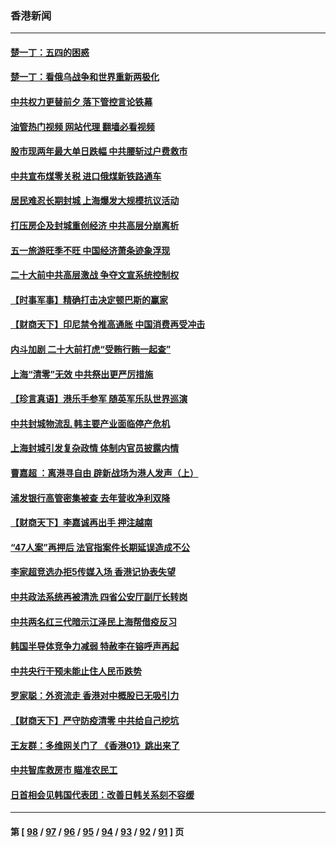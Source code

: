 ### 香港新闻
---
#### [楚一丁：五四的困惑](../../pages/ncid1349362/n13725250.md?05031245) 
#### [楚一丁：看俄乌战争和世界重新两极化](../../pages/ncid1349362/n13725129.md?05031245) 
#### [中共权力更替前夕 落下管控言论铁幕](../../pages/ncid1349362/n13724847.md?05031245) 
#### [油管热门视频 网站代理 翻墙必看视频](http://209.222.30.114:81/youtube.html?05031245)
#### [股市现两年最大单日跌幅 中共腰斩过户费救市](../../pages/ncid1349362/n13724837.md?05031245) 
#### [中共宣布煤零关税 进口俄煤新铁路通车](../../pages/ncid1349362/n13724873.md?05031245) 
#### [居民难忍长期封城 上海爆发大规模抗议活动](../../pages/ncid1349362/n13724894.md?05031245) 
#### [打压房企及封城重创经济 中共高层分崩离析](../../pages/ncid1349362/n13724872.md?05031245) 
#### [五一旅游旺季不旺 中国经济萧条迹象浮现](../../pages/ncid1349362/n13724856.md?05031245) 
#### [二十大前中共高层激战 争夺文宣系统控制权](../../pages/ncid1349362/n13724822.md?05031245) 
#### [【时事军事】精确打击决定顿巴斯的赢家](../../pages/ncid1349362/n13724200.md?05031245) 
#### [【财商天下】印尼禁令推高通胀 中国消费再受冲击](../../pages/ncid1349362/n13724191.md?05031245) 
#### [内斗加剧 二十大前打虎“受贿行贿一起查”](../../pages/ncid1349362/n13724111.md?05031245) 
#### [上海“清零”无效 中共祭出更严厉措施](../../pages/ncid1349362/n13724093.md?05031245) 
#### [【珍言真语】港乐手参军 随英军乐队世界巡演](../../pages/ncid1349362/n13723928.md?05031245) 
#### [中共封城物流乱 韩主要产业面临停产危机](../../pages/ncid1349362/n13723890.md?05031245) 
#### [上海封城引发复杂政情 体制内官员披露内情](../../pages/ncid1349362/n13723861.md?05031245) 
#### [曹嘉超 ：离港寻自由 辟新战场为港人发声（上）](../../pages/ncid1349362/n13723728.md?05031245) 
#### [浦发银行高管密集被查 去年营收净利双降](../../pages/ncid1349362/n13723731.md?05031245) 
#### [【财商天下】李嘉诚再出手 押注越南](../../pages/ncid1349362/n13723603.md?05031245) 
#### [“47人案”再押后 法官指案件长期延误造成不公](../../pages/ncid1349362/n13723595.md?05031245) 
#### [李家超竞选办拒5传媒入场 香港记协表失望](../../pages/ncid1349362/n13723574.md?05031245) 
#### [中共政法系统再被清洗 四省公安厅副厅长转岗](../../pages/ncid1349362/n13723525.md?05031245) 
#### [中共两名红三代暗示江泽民上海帮借疫反习](../../pages/ncid1349362/n13723408.md?05031245) 
#### [韩国半导体竞争力减弱 特赦李在镕呼声再起](../../pages/ncid1349362/n13723528.md?05031245) 
#### [中共央行干预未能止住人民币跌势](../../pages/ncid1349362/n13723109.md?05031245) 
#### [罗家聪：外资流走 香港对中概股已无吸引力](../../pages/ncid1349362/n13722926.md?05031245) 
#### [【财商天下】严守防疫清零 中共给自己挖坑](../../pages/ncid1349362/n13722723.md?05031245) 
#### [王友群：多维网关门了 《香港01》跳出来了](../../pages/ncid1349362/n13722730.md?05031245) 
#### [中共智库救房市 瞄准农民工](../../pages/ncid1349362/n13722658.md?05031245) 
#### [日首相会见韩国代表团：改善日韩关系刻不容缓](../../pages/ncid1349362/n13722639.md?05031245) 

---
#### 第 [ [98](./98.md?05031245) / [97](./97.md?05031245) / [96](./96.md?05031245) / [95](./95.md?05031245) / [94](./94.md?05031245) / [93](./93.md?05031245) / [92](./92.md?05031245) / [91](./91.md?05031245) ] 页
